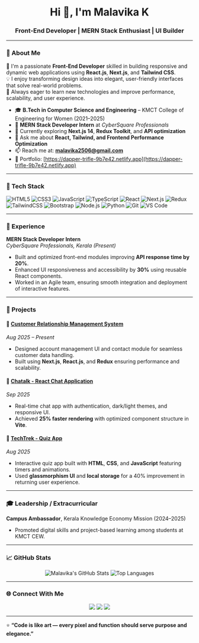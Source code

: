<h1 align="center">Hi 👋, I'm Malavika K</h1>
<h3 align="center">Front-End Developer | MERN Stack Enthusiast | UI Builder</h3>

---

### 💫 About Me
🚀 I'm a passionate **Front-End Developer** skilled in building responsive and dynamic web applications using **React.js**, **Next.js**, and **Tailwind CSS**.  
💡 I enjoy transforming design ideas into elegant, user-friendly interfaces that solve real-world problems.  
🎯 Always eager to learn new technologies and improve performance, scalability, and user experience.  

- 🎓 **B.Tech in Computer Science and Engineering** – KMCT College of Engineering for Women (2021–2025)  
- 💼 **MERN Stack Developer Intern** at *CyberSquare Professionals*  
- 🌱 Currently exploring **Next.js 14**, **Redux Toolkit**, and **API optimization**  
- 💬 Ask me about **React, Tailwind, and Frontend Performance Optimization**  
- 📫 Reach me at: **[malavika2506@gmail.com](mailto:malavika2506@gmail.com)**  
- 🔗 Portfolio: [https://dapper-trifle-9b7e42.netlify.app](https://dapper-trifle-9b7e42.netlify.app)

---

### 🧠 Tech Stack
<p align="center">
  
![HTML5](https://img.shields.io/badge/HTML5-E34F26?style=for-the-badge&logo=html5&logoColor=white)
![CSS3](https://img.shields.io/badge/CSS3-1572B6?style=for-the-badge&logo=css3&logoColor=white)
![JavaScript](https://img.shields.io/badge/JavaScript-F7DF1E?style=for-the-badge&logo=javascript&logoColor=black)
![TypeScript](https://img.shields.io/badge/TypeScript-3178C6?style=for-the-badge&logo=typescript&logoColor=white)
![React](https://img.shields.io/badge/React-20232A?style=for-the-badge&logo=react&logoColor=61DAFB)
![Next.js](https://img.shields.io/badge/Next.js-000000?style=for-the-badge&logo=nextdotjs&logoColor=white)
![Redux](https://img.shields.io/badge/Redux-764ABC?style=for-the-badge&logo=redux&logoColor=white)
![TailwindCSS](https://img.shields.io/badge/Tailwind_CSS-06B6D4?style=for-the-badge&logo=tailwindcss&logoColor=white)
![Bootstrap](https://img.shields.io/badge/Bootstrap-7952B3?style=for-the-badge&logo=bootstrap&logoColor=white)
![Node.js](https://img.shields.io/badge/Node.js-43853D?style=for-the-badge&logo=node.js&logoColor=white)
![Python](https://img.shields.io/badge/Python-3776AB?style=for-the-badge&logo=python&logoColor=white)
![Git](https://img.shields.io/badge/Git-F05032?style=for-the-badge&logo=git&logoColor=white)
![VS Code](https://img.shields.io/badge/VS_Code-0078D4?style=for-the-badge&logo=visualstudiocode&logoColor=white)

</p>

---

### 💼 Experience

**MERN Stack Developer Intern**  
*CyberSquare Professionals, Kerala (Present)*  
- Built and optimized front-end modules improving **API response time by 20%**.  
- Enhanced UI responsiveness and accessibility by **30%** using reusable React components.  
- Worked in an Agile team, ensuring smooth integration and deployment of interactive features.  

---

### 🧩 Projects

#### 🚀 [Customer Relationship Management System](#)
*Aug 2025 – Present*  
- Designed account management UI and contact module for seamless customer data handling.  
- Built using **Next.js**, **React.js**, and **Redux** ensuring performance and scalability.

#### 💬 [Chatalk - React Chat Application](https://github.com/Malavika2506/ChatApp_react)
*Sep 2025*  
- Real-time chat app with authentication, dark/light themes, and responsive UI.  
- Achieved **25% faster rendering** with optimized component structure in **Vite**.

#### 🧠 [TechTrek - Quiz App](#)
*Aug 2025*  
- Interactive quiz app built with **HTML**, **CSS**, and **JavaScript** featuring timers and animations.  
- Used **glassmorphism UI** and **local storage** for a 40% improvement in returning user experience.

---

### 🎓 Leadership / Extracurricular
**Campus Ambassador**, Kerala Knowledge Economy Mission (2024–2025)  
- Promoted digital skills and project-based learning among students at KMCT CEW.

---

### 📈 GitHub Stats
<p align="center">
  <img src="https://github-readme-stats.vercel.app/api?username=Malavika2506&show_icons=true&theme=radical" alt="Malavika's GitHub Stats" />
  <img src="https://github-readme-stats.vercel.app/api/top-langs/?username=Malavika2506&layout=compact&theme=radical" alt="Top Languages" />
</p>

---

### 🌐 Connect With Me
<p align="center">
  <a href="mailto:malavika2506@gmail.com"><img src="https://img.shields.io/badge/Gmail-D14836?style=for-the-badge&logo=gmail&logoColor=white"/></a>
  <a href="https://www.linkedin.com/in/malavika-k2506/"><img src="https://img.shields.io/badge/LinkedIn-0077B5?style=for-the-badge&logo=linkedin&logoColor=white"/></a>
  <a href="https://github.com/Malavika2506"><img src="https://img.shields.io/badge/GitHub-000?style=for-the-badge&logo=github&logoColor=white"/></a>
</p>

---

⭐ **“Code is like art — every pixel and function should serve purpose and elegance.”**
